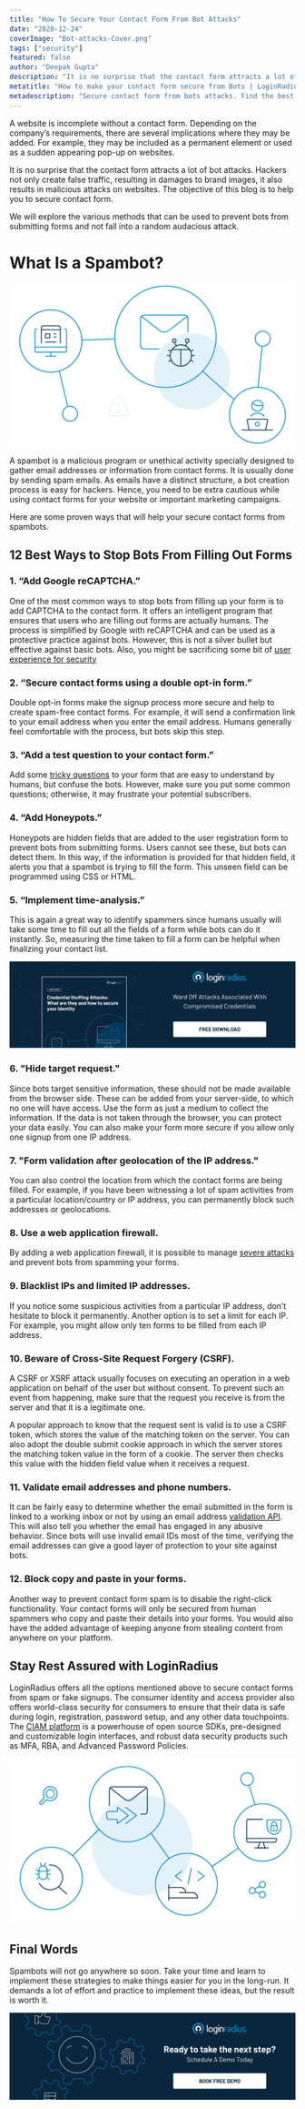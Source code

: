 ```yaml
---
title: "How To Secure Your Contact Form From Bot Attacks"
date: "2020-12-24"
coverImage: "Bot-attacks-Cover.png"
tags: ["security"]
featured: false 
author: "Deepak Gupta"
description: "It is no surprise that the contact form attracts a lot of bot attacks. Hackers not only create false traffic, but also result in malicious attacks on websites. The objective of this blog is to help you to secure contact form from random audacious attacks."
metatitle: "How to make your contact form secure from Bots | LoginRadius"
metadescription: "Secure contact form from bots attacks. Find the best ways to reduce and block contact form spams that are otherwise frustrating and time consuming to deal with."
---
```


A website is incomplete without a contact form. Depending on the company’s requirements, there are several implications where they may be added. For example, they may be included as a permanent element or used as a sudden appearing pop-up on websites. 

It is no surprise that the contact form attracts a lot of bot attacks. Hackers not only create false traffic, resulting in damages to brand images, it also results in malicious attacks on websites. The objective of this blog is to help you to secure contact form. 

We will explore the various methods that can be used to prevent bots from submitting forms and not fall into a random audacious attack.


# What Is a Spambot?

![spambot](spambot.png)

A spambot is a malicious program or unethical activity specially designed to gather email addresses or information from contact forms. It is usually done by sending spam emails. 
As emails have a distinct structure, a bot creation process is easy for hackers. Hence, you need to be extra cautious while using contact forms for your website or important marketing campaigns. 

Here are some proven ways that will help your secure contact forms from spambots.


## 12 Best Ways to Stop Bots From Filling Out Forms


### 1. “Add Google reCAPTCHA.”

One of the most common ways to stop bots from filling up your form is to add CAPTCHA to the contact form. It offers an intelligent program that ensures that users who are filling out forms are actually humans. 
The process is simplified by Google with reCAPTCHA and can be used as a protective practice against bots. However, this is not a silver bullet but effective against basic bots. Also, you might be sacrificing some bit of [user experience for security](https://www.loginradius.com/blog/start-with-identity/2018/10/digital-transformation-safeguarding-customer-experience/)


### 2. “Secure contact forms using a double opt-in form.”

Double opt-in forms make the signup process more secure and help to create spam-free contact forms. For example, it will send a confirmation link to your email address when you enter the email address. Humans generally feel comfortable with the process, but bots skip this step. 


### 3. “Add a test question to your contact form.”

Add some [tricky questions](https://www.loginradius.com/blog/start-with-identity/2019/01/best-practices-choosing-good-security-questions/) to your form that are easy to understand by humans, but confuse the bots. However, make sure you put some common questions; otherwise, it may frustrate your potential subscribers.


### 4. “Add Honeypots.”

Honeypots are hidden fields that are added to the user registration form to prevent bots from submitting forms. Users cannot see these, but bots can detect them. In this way, if the information is provided for that hidden field, it alerts you that a spambot is trying to fill the form. This unseen field can be programmed using CSS or HTML.  


### 5. “Implement time-analysis.”

This is again a great way to identify spammers since humans usually will take some time to fill out all the fields of a form while bots can do it instantly. So, measuring the time taken to fill a form can be helpful when finalizing your contact list.

[![credential-stuffing](credential-stuffing.png)](https://www.loginradius.com/resource/understanding-credential-stuffing-attacks-whitepaper)


### 6. "Hide target request."

Since bots target sensitive information, these should not be made available from the browser side. These can be added from your server-side, to which no one will have access. 
Use the form as just a medium to collect the information. If the data is not taken through the browser, you can protect your data easily. You can also make your form more secure if you allow only one signup from one IP address.

### 7. "Form validation after geolocation of the IP address."

You can also control the location from which the contact forms are being filled. For example, if you have been witnessing a lot of spam activities from a particular location/country or IP address, you can permanently block such addresses or geolocations. 


### 8. Use a web application firewall.

By adding a web application firewall, it is possible to manage [severe attacks](https://www.loginradius.com/blog/start-with-identity/2019/10/cybersecurity-attacks-business/) and prevent bots from spamming your forms. 


### 9. Blacklist IPs and limited IP addresses.

If you notice some suspicious activities from a particular IP address, don’t hesitate to block it permanently. Another option is to set a limit for each IP. For example, you might allow only ten forms to be filled from each IP address.


### 10. Beware of Cross-Site Request Forgery (CSRF).

A CSRF or XSRF attack usually focuses on executing an operation in a web application on behalf of the user but without consent. To prevent such an event from happening, make sure that the request you receive is from the server and that it is a legitimate one. 

A popular approach to know that the request sent is valid is to use a CSRF token, which stores the value of the matching token on the server. You can also adopt the double submit cookie approach in which the server stores the matching token value in the form of a cookie. The server then checks this value with the hidden field value when it receives a request. 


### 11. Validate email addresses and phone numbers.

It can be fairly easy to determine whether the email submitted in the form is linked to a working inbox or not by using an email address [validation API](https://www.loginradius.com/blog/engineering/best-practice-guide-for-rest-api-security/). This will also tell you whether the email has engaged in any abusive behavior. 
Since bots will use invalid email IDs most of the time, verifying the email addresses can give a good layer of protection to your site against bots. 


### 12. Block copy and paste in your forms.
Another way to prevent contact form spam is to disable the right-click functionality. Your contact forms will only be secured from human spammers who copy and paste their details into your forms. You would also have the added advantage of keeping anyone from stealing content from anywhere on your platform.

## Stay Rest Assured with LoginRadius
LoginRadius offers all the options mentioned above to secure contact forms from spam or fake signups. The consumer identity and access provider also offers world-class security for consumers to ensure that their data is safe during login, registration, password setup, and any other data touchpoints. 
The [CIAM platform](https://www.loginradius.com/) is a powerhouse of open source SDKs, pre-designed and customizable login interfaces, and robust data security products such as MFA, RBA, and Advanced Password Policies.    

![LRbotprotection](LRbotprotection.png)


## Final Words
Spambots will not go anywhere so soon. Take your time and learn to implement these strategies to make things easier for you in the long-run. It demands a lot of effort and practice to implement these ideas, but the result is worth it. 


[![book-a-demo-loginradius](book-a-demo.png)](https://www.loginradius.com/book-a-demo/)
